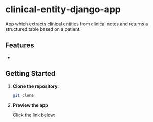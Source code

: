 # clinical-entity-django-app
App which extracts clinical entities from clinical notes and returns a structured table based on a patient.

## Features

-

## Getting Started


1. **Clone the repository**:

   ```bash
   git clone 


2. **Preview the app**
   
   Click the link below:
   
  
  
